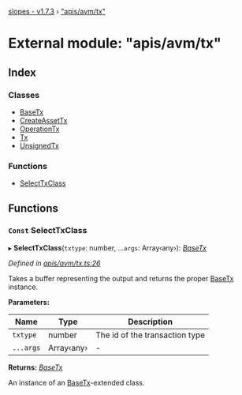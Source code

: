 [slopes - v1.7.3](../README.md) › ["apis/avm/tx"](_apis_avm_tx_.md)

# External module: "apis/avm/tx"

## Index

### Classes

* [BaseTx](../classes/_apis_avm_tx_.basetx.md)
* [CreateAssetTx](../classes/_apis_avm_tx_.createassettx.md)
* [OperationTx](../classes/_apis_avm_tx_.operationtx.md)
* [Tx](../classes/_apis_avm_tx_.tx.md)
* [UnsignedTx](../classes/_apis_avm_tx_.unsignedtx.md)

### Functions

* [SelectTxClass](_apis_avm_tx_.md#const-selecttxclass)

## Functions

### `Const` SelectTxClass

▸ **SelectTxClass**(`txtype`: number, ...`args`: Array‹any›): *[BaseTx](../classes/_apis_avm_tx_.basetx.md)*

*Defined in [apis/avm/tx.ts:26](https://github.com/ava-labs/slopes/blob/51a37ef/src/apis/avm/tx.ts#L26)*

Takes a buffer representing the output and returns the proper [BaseTx](../classes/_apis_avm_tx_.basetx.md) instance.

**Parameters:**

Name | Type | Description |
------ | ------ | ------ |
`txtype` | number | The id of the transaction type  |
`...args` | Array‹any› | - |

**Returns:** *[BaseTx](../classes/_apis_avm_tx_.basetx.md)*

An instance of an [BaseTx](../classes/_apis_avm_tx_.basetx.md)-extended class.
